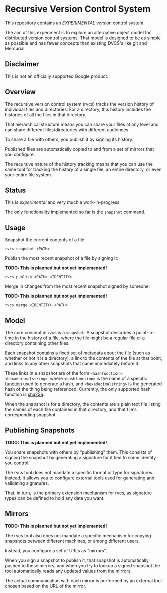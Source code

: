 # Recursive Version Control System

This repository contains an *EXPERIMENTAL* version control system.

The aim of this experiment is to explore an alternative object model for
distributed version control systems. That model is designed to be as simple
as possible and has fewer concepts than existing DVCS's like git and Mercurial.

## Disclaimer

This is not an officially supported Google product.

## Overview

The recursive version control system (rvcs) tracks the version history of
individual files and directories. For a directory, this history includes the
histories of all the files in that directory.

That hierarchical structure means you can share your files at any level
and can share different files/directories with different audiences.

To share a file with others, you publish it by signing its history.

Published files are automatically copied to and from a set of mirrors that
you configure.

The recursive nature of the history tracking means that you can use the same
tool for tracking the history of a single file, an entire directory, or even
your entire file system.

## Status

This is *experimental* and very much a work-in-progress.

The only functionality implemented so far is the `snapshot` command.

## Usage

Snapshot the current contents of a file:

```shell
rvcs snapshot <PATH>
```

Publish the most recent snapshot of a file by signing it:

**TODO: This is planned but not yet implemented!**

```shell
rvcs publish <PATH> <IDENTITY>
```

Merge in changes from the most recent snapshot signed by someone:

**TODO: This is planned but not yet implemented!**

```shell
rvcs merge <IDENTITY> <PATH>
```

## Model

The core concept in rvcs is a `snapshot`. A snapshot describes a point-in-time
in the history of a file, where the file might be a regular file or a directory
containing other files.

Each snapshot contains a fixed set of metadata about the file (such as whether
or not it is a directory), a link to the contents of the file at that point,
and links to any other snapshots that came immediately before it.

These links in a snapshot are of the form `<hashfunction>:<hexadecimalstring>`,
where `<hashfunction>` is the name of a specific
[function](https://en.wikipedia.org/wiki/Hash_function) used to generate
a hash, and `<hexadecimalstring>` is the generated hash of the thing being
referenced. Currently, the only supported hash function is
[sha256](https://en.wikipedia.org/wiki/SHA-2).

When the snapshot is for a directory, the contents are a plain text file
listing the names of each file contained in that directory, and that file's
corresponding snapshot.

## Publishing Snapshots

**TODO: This is planned but not yet implemented!**

You share snapshots with others by "publishing" them. This consists of signing
the snapshot by generating a signature for it tied to some identity you
control.

The rvcs tool does not mandate a specific format or type for signatures.
Instead, it allows you to configure external tools used for generating and
validating signatures.

That, in turn, is the primary extension mechanism for rvcs, as signature
types can be defined to hold any data you want.

## Mirrors

**TODO: This is planned but not yet implemented!**

The rvcs tool also does not mandate a specific mechanism for copying snapshots
between different machines, or among different users.

Instead, you configure a set of URLs as "mirrors".

When you sign a snapshot to publish it, that snapshot is automatically pushed
to these mirrors, and when you try to lookup a signed snapshot the tool
automatically reads any updated values from the mirrors.

The actual communication with each mirror is performed by an external tool
chosen based on the URL of the mirror.
